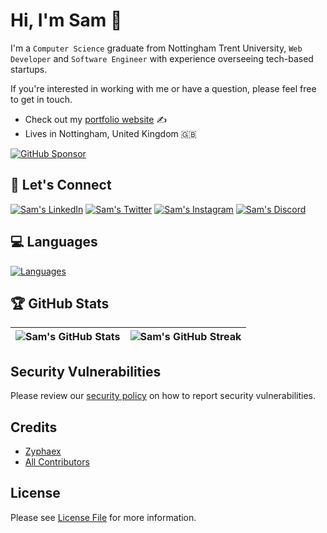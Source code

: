 # Hi, I'm Sam :wave:

I'm a `Computer Science` graduate from Nottingham Trent University, `Web Developer` and `Software Engineer` with experience overseeing tech-based startups.

If you're interested in working with me or have a question, please feel free to get in touch.

- Check out my [portfolio website](https://samhillier.dev/) ✍
- Lives in Nottingham, United Kingdom 🇬🇧

[![GitHub Sponsor](https://img.shields.io/static/v1?label=Sponsor&message=%E2%9D%A4&logo=GitHub&color=%23fe8e86)](https://github.com/sponsors/Zyphaex)

## 🤝 Let's Connect
[![Sam's LinkedIn](https://skillicons.dev/icons?i=linkedin)](https://linkedin.com/in/samhillier/)
[![Sam's Twitter](https://skillicons.dev/icons?i=twitter)](https://twitter.com/Zyphaex/)
[![Sam's Instagram](https://skillicons.dev/icons?i=instagram)](https://instagram.com/Zyphaex/)
[![Sam's Discord](https://skillicons.dev/icons?i=discord)](https://discord.com/invite/XfZHVfPr9C/)

## 💻 Languages
[![Languages](https://skillicons.dev/icons?i=js,ts,py,java,cpp,html,css)](#)

## 🏆 GitHub Stats

| ![Sam's GitHub Stats](https://github-readme-stats.vercel.app/api?username=Zyphaex&show_icons=true&theme=tokyonight&count_private=true&hide_border=true&hide=contribs,issues&include_all_commits=true&line_height=38) | ![Sam's GitHub Streak](https://github-readme-streak-stats.herokuapp.com/?user=Zyphaex&theme=tokyonight&hide_border=true) |
| --- | --- |

## Security Vulnerabilities

Please review our [security policy](https://github.com/Zyphaex/portfolio/security/policy) on how to report security vulnerabilities.

## Credits

- [Zyphaex](https://github.com/Zyphaex)
- [All Contributors](https://github.com/Zyphaex/portfolio/contributors)

## License

Please see [License File](https://github.com/Zyphaex/portfolio/blob/main/LICENSE) for more information.
